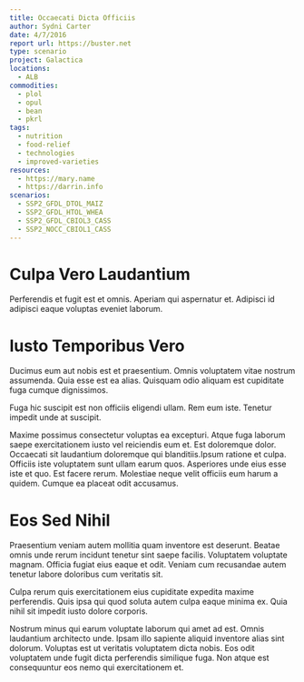 ```yaml
---
title: Occaecati Dicta Officiis
author: Sydni Carter
date: 4/7/2016
report url: https://buster.net
type: scenario
project: Galactica
locations:
  - ALB
commodities:
  - plol
  - opul
  - bean
  - pkrl
tags:
  - nutrition
  - food-relief
  - technologies
  - improved-varieties
resources:
  - https://mary.name
  - https://darrin.info
scenarios:
  - SSP2_GFDL_DTOL_MAIZ
  - SSP2_GFDL_HTOL_WHEA
  - SSP2_GFDL_CBIOL3_CASS
  - SSP2_NOCC_CBIOL1_CASS
---
```

# Culpa Vero Laudantium
Perferendis et fugit est et omnis. Aperiam qui aspernatur et. Adipisci id adipisci eaque voluptas eveniet laborum.

# Iusto Temporibus Vero
Ducimus eum aut nobis est et praesentium. Omnis voluptatem vitae nostrum assumenda. Quia esse est ea alias. Quisquam odio aliquam est cupiditate fuga cumque dignissimos.
 Fuga hic suscipit est non officiis eligendi ullam. Rem eum iste. Tenetur impedit unde at suscipit.
 Maxime possimus consectetur voluptas ea excepturi. Atque fuga laborum saepe exercitationem iusto vel reiciendis eum et. Est doloremque dolor. Occaecati sit laudantium doloremque qui blanditiis.Ipsum ratione et culpa. Officiis iste voluptatem sunt ullam earum quos. Asperiores unde eius esse iste et quo. Est facere rerum. Molestiae neque velit officiis eum harum a quidem. Cumque ea placeat odit accusamus.

# Eos Sed Nihil
Praesentium veniam autem mollitia quam inventore est deserunt. Beatae omnis unde rerum incidunt tenetur sint saepe facilis. Voluptatem voluptate magnam. Officia fugiat eius eaque et odit. Veniam cum recusandae autem tenetur labore doloribus cum veritatis sit.
 Culpa rerum quis exercitationem eius cupiditate expedita maxime perferendis. Quis ipsa qui quod soluta autem culpa eaque minima ex. Quia nihil sit impedit iusto dolore corporis.
 Nostrum minus qui earum voluptate laborum qui amet ad est. Omnis laudantium architecto unde. Ipsam illo sapiente aliquid inventore alias sint dolorum. Voluptas est ut veritatis voluptatem dicta nobis. Eos odit voluptatem unde fugit dicta perferendis similique fuga. Non atque est consequuntur eos nemo qui exercitationem et.
